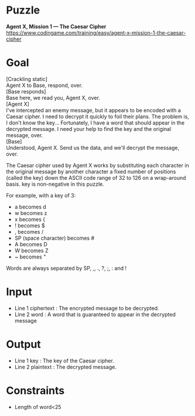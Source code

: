 # Puzzle
**Agent X, Mission 1 — The Caesar Cipher** https://www.codingame.com/training/easy/agent-x-mission-1-the-caesar-cipher

# Goal
[Crackling static]  
Agent X to Base, respond, over.  
[Base responds]  
Base here, we read you, Agent X, over.  
[Agent X]  
I've intercepted an enemy message, but it appears to be encoded with a Caesar cipher. I need to decrypt it quickly to foil their plans. The problem is, I don't know the key... Fortunately, I have a word that should appear in the decrypted message. I need your help to find the key and the original message, over.  
[Base]  
Understood, Agent X. Send us the data, and we'll decrypt the message, over.  

The Caesar cipher used by Agent X works by substituting each character in the original message by another character a fixed number of positions (called the key) down the ASCII code range of 32 to 126 on a wrap-around basis. key is non-negative in this puzzle.

For example, with a key of 3:
- a becomes d
- w becomes z
- x becomes {
- ! becomes $
- , becomes /
- SP (space character) becomes #
- A becomes D
- W becomes Z
- ~ becomes "

Words are always separated by SP, ,, ., ?, ;, : and !

# Input
* Line 1 ciphertext : The encrypted message to be decrypted.
* Line 2 word : A word that is guaranteed to appear in the decrypted message

# Output
* Line 1 key : The key of the Caesar cipher.
* Line 2 plaintext : The decrypted message.
  
# Constraints
* Length of word<25
